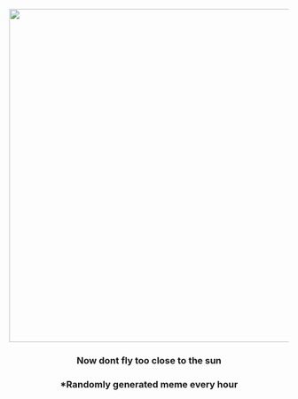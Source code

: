 <p align="center">
        <img src="https://i.redd.it/c1w51f5mj7x81.gif" width="600" height="600">
        </p>
        <h3 align="center">Now dont fly too close to the sun</h3>
        <h3 align="center">*Randomly generated meme every hour</h3>
    
